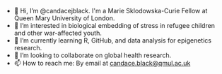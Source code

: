 - 👋 Hi, I’m @candacejblack. I'm a Marie Sklodowska-Curie Fellow at Queen Mary University of London.
- 👀 I’m interested in biological embedding of stress in refugee children and other war-affected youth. 
- 🌱 I’m currently learning R, GitHub, and data analysis for epigenetics research.
- 💞️ I’m looking to collaborate on global health research.
- 📫 How to reach me: By email at candace.black@qmul.ac.uk

<!---
candacejblack/candacejblack is a ✨ special ✨ repository because its `README.md` (this file) appears on your GitHub profile.
You can click the Preview link to take a look at your changes.
--->

